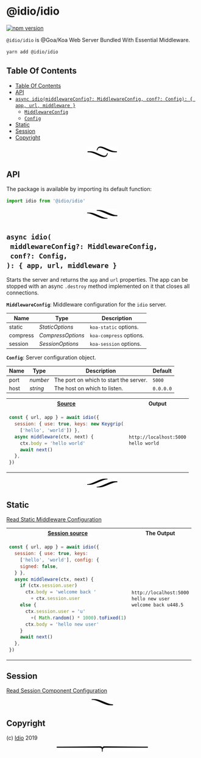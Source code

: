 # @idio/idio

[![npm version](https://badge.fury.io/js/%40idio%2Fidio.svg)](https://npmjs.org/package/@idio/idio)

`@idio/idio` is @Goa/Koa Web Server Bundled With Essential Middleware.

```sh
yarn add @idio/idio
```

## Table Of Contents

- [Table Of Contents](#table-of-contents)
- [API](#api)
- [`async idio(middlewareConfig?: MiddlewareConfig, conf?: Config): { app, url, middleware }`](#async-idiomiddlewareconfig-middlewareconfigconf-config--app-url-middleware-)
  * [`MiddlewareConfig`](#type-middlewareconfig)
  * [`Config`](#type-config)
- [Static](#static)
- [Session](#session)
- [Copyright](#copyright)

<p align="center"><a href="#table-of-contents"><img src="/.documentary/section-breaks/0.svg?sanitize=true"></a></p>

## API

The package is available by importing its default function:

```js
import idio from '@idio/idio'
```

<p align="center"><a href="#table-of-contents"><img src="/.documentary/section-breaks/1.svg?sanitize=true"></a></p>

## `async idio(`<br/>&nbsp;&nbsp;`middlewareConfig?: MiddlewareConfig,`<br/>&nbsp;&nbsp;`conf?: Config,`<br/>`): { app, url, middleware }`

Starts the server and returns the `app` and `url` properties. The app can be stopped with an async `.destroy` method implemented on it that closes all connections.

__<a name="type-middlewareconfig">`MiddlewareConfig`</a>__: Middleware configuration for the `idio` server.

|   Name   |           Type           |       Description       |
| -------- | ------------------------ | ----------------------- |
| static   | <em>StaticOptions</em>   | `koa-static` options.   |
| compress | <em>CompressOptions</em> | `koa-compress` options. |
| session  | <em>SessionOptions</em>  | `koa-session` options.  |

__<a name="type-config">`Config`</a>__: Server configuration object.

| Name |      Type       |              Description               |  Default  |
| ---- | --------------- | -------------------------------------- | --------- |
| port | <em>number</em> | The port on which to start the server. | `5000`    |
| host | <em>string</em> | The host on which to listen.           | `0.0.0.0` |

<table>
<tr><th><a href="example/index.js">Source</a></th><th>Output</th>
</tr><tr>
<td>

```js
const { url, app } = await idio({
  session: { use: true, keys: new Keygrip(
    ['hello', 'world']) },
  async middleware(ctx, next) {
    ctx.body = 'hello world'
    await next()
  },
})
```
</td>
<td>

```
http://localhost:5000
hello world
```
</td></tr>
</table>

<p align="center"><a href="#table-of-contents"><img src="/.documentary/section-breaks/2.svg?sanitize=true"></a></p>

## Static

[Read Static Middleware Configuration](/doc/static.md)


<table>
<tr><th><a href="example/session.js">Session source</a></th><th>The Output</th></tr>
<tr><td>

```js
const { url, app } = await idio({
  session: { use: true, keys:
    ['hello', 'world'], config: {
    signed: false,
  } },
  async middleware(ctx, next) {
    if (ctx.session.user)
      ctx.body = 'welcome back '
        + ctx.session.user
    else {
      ctx.session.user = 'u'
        +( Math.random() * 1000).toFixed(1)
      ctx.body = 'hello new user'
    }
    await next()
  },
})
```
</td>
<td>

```
http://localhost:5000
hello new user
welcome back u448.5
```
</td></tr>
</table>

## Session

[Read Session Component Configuration](/doc/session.md)

<p align="center"><a href="#table-of-contents"><img src="/.documentary/section-breaks/3.svg?sanitize=true"></a></p>

## Copyright

(c) [Idio][1] 2019

[1]: https://idio.cc

<p align="center"><a href="#table-of-contents"><img src="/.documentary/section-breaks/-1.svg?sanitize=true"></a></p>